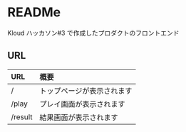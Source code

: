 # READMe

Kloud ハッカソン#3 で作成したプロダクトのフロントエンド

## URL

| URL     | 概要                       |
| :------ | :------------------------- |
| /       | トップページが表示されます |
| /play   | プレイ画面が表示されます   |
| /result | 結果画面が表示されます     |
